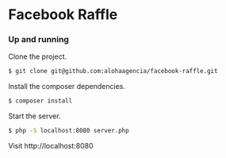 # Facebook Raffle

### Up and running

Clone the project.

``` bash
$ git clone git@github.com:alohaagencia/facebook-raffle.git
```

Install the composer dependencies.

``` bash
$ composer install
```

Start the server.

``` bash
$ php -S localhost:8080 server.php
```

Visit http://localhost:8080
